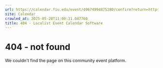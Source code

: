 ```yaml
---
url: https://calendar.fiu.edu/event/49674994875280/confirm?return=https%3A%2F%2Fcalendar.fiu.edu%2Fevent%2Fcarta-pitch-perfect-crafting-the-perfect-elevator-pitch
site: Calendar
crawled_at: 2025-05-20T11:00:31.047760
title: 404 - Localist Event Calendar Software
---
```


# 404 - not found
We couldn't find the page on this community event platform.
